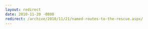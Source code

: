 ```yaml
---
layout: redirect
date: 2010-11-20 -0800
redirect: /archive/2010/11/21/named-routes-to-the-rescue.aspx/
---
```

